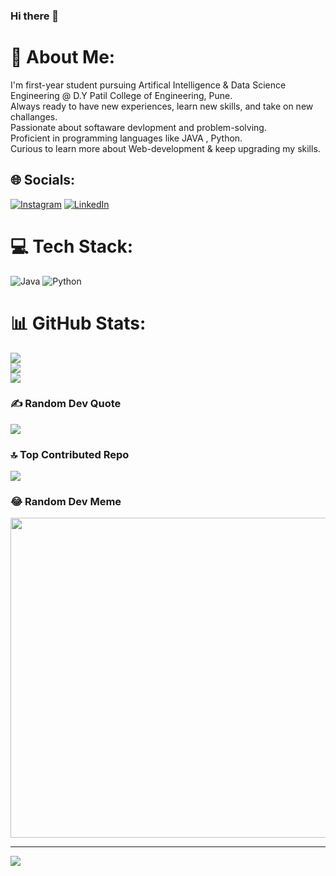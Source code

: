 ### Hi there 👋

# 💫 About Me:
I'm first-year student pursuing Artifical Intelligence & Data Science Engineering @ D.Y Patil College of Engineering, Pune.<br>Always ready to have new experiences, learn new skills, and take on new challanges.<br>Passionate about softaware devlopment and problem-solving.<br>Proficient in programming languages like JAVA , Python.<br>Curious to learn more about Web-development  & keep upgrading my skills.


## 🌐 Socials:
[![Instagram](https://img.shields.io/badge/Instagram-%23E4405F.svg?logo=Instagram&logoColor=white)](https://instagram.com/Adhish_ak47) [![LinkedIn](https://img.shields.io/badge/LinkedIn-%230077B5.svg?logo=linkedin&logoColor=white)](https://linkedin.com/in/AdhishKarade) 

# 💻 Tech Stack:
![Java](https://img.shields.io/badge/java-%23ED8B00.svg?style=flat&logo=java&logoColor=white) ![Python](https://img.shields.io/badge/python-3670A0?style=flat&logo=python&logoColor=ffdd54)
# 📊 GitHub Stats:
![](https://github-readme-stats.vercel.app/api?username=Adhishak47&theme=dark&hide_border=false&include_all_commits=true&count_private=true)<br/>
![](https://github-readme-streak-stats.herokuapp.com/?user=Adhishak47&theme=dark&hide_border=false)<br/>
![](https://github-readme-stats.vercel.app/api/top-langs/?username=Adhishak47&theme=dark&hide_border=false&include_all_commits=true&count_private=true&layout=compact)

### ✍️ Random Dev Quote
![](https://quotes-github-readme.vercel.app/api?type=horizontal&theme=tokyonight)

### 🔝 Top Contributed Repo
![](https://github-contributor-stats.vercel.app/api?username=Adhishak47&limit=5&theme=dark&combine_all_yearly_contributions=true)

### 😂 Random Dev Meme
<img src="https://rm.up.railway.app/" width="512px"/>

---
[![](https://visitcount.itsvg.in/api?id=Adhishak47&icon=5&color=0)](https://visitcount.itsvg.in)

<!-- Proudly created with GPRM ( https://gprm.itsvg.in ) -->
